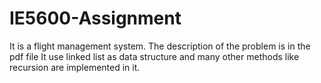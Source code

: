 # IE5600-Assignment
It is a flight management system.
The description of the problem is in the pdf file
It use linked list as data structure and many other methods like recursion are implemented in it.
